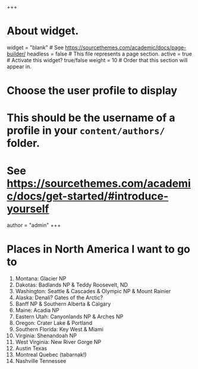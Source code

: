 +++
# About widget.
widget = "blank"  # See https://sourcethemes.com/academic/docs/page-builder/
headless = false  # This file represents a page section.
active = true  # Activate this widget? true/false
weight = 10  # Order that this section will appear in.

# Choose the user profile to display
# This should be the username of a profile in your `content/authors/` folder.
# See https://sourcethemes.com/academic/docs/get-started/#introduce-yourself
author = "admin"
+++

# Places in North America I want to go to

1. Montana: Glacier NP
3. Dakotas: Badlands NP & Teddy Roosevelt, ND
4. Washington: Seattle & Cascades & Olympic NP & Mount Rainier
5. Alaska: Denali? Gates of the Arctic?
6. Banff NP & Southern Alberta & Calgary
7. Maine: Acadia NP
8. Eastern Utah: Canyonlands NP & Arches NP
9. Oregon: Crater Lake & Portland
10. Southern Florida: Key West & Miami
11. Virginia: Shenandoah NP
12. West Virginia: New River Gorge NP
13. Austin Texas
14. Montreal Quebec (tabarnak!)
15. Nashville Tennessee

    

    

